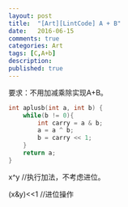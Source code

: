 ```yaml
---
layout: post
title:  "[Art][LintCode] A + B"
date:   2016-06-15
comments: true
categories: Art
tags: [C,A+b]
description:
published: true
---
```


要求：不用加减乘除实现A+B。

```cpp
int aplusb(int a, int b) {
    while(b != 0){
        int carry = a & b;
        a = a ^ b;
        b = carry << 1;
    }
    return a;
}
```

x^y //执行加法，不考虑进位。

(x&y)<<1 //进位操作
